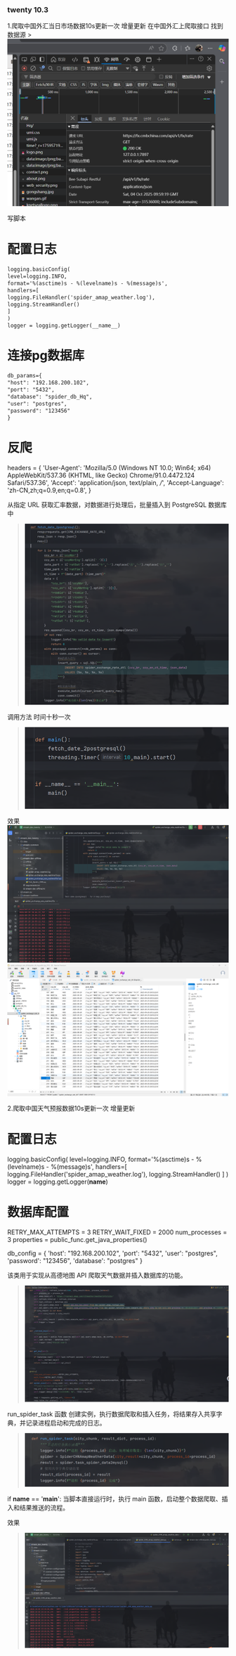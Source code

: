 ### twenty 10.3
1.爬取中国外汇当日市场数据10s更新一次 增量更新
    在中国外汇上爬取接口 找到数据源
    >![img_3.png](img_3.png)

写脚本
# 配置日志
    logging.basicConfig(
    level=logging.INFO,
    format='%(asctime)s - %(levelname)s - %(message)s',
    handlers=[
    logging.FileHandler('spider_amap_weather.log'),
    logging.StreamHandler()
    ]
    )
    logger = logging.getLogger(__name__)

# 连接pg数据库
    db_params={
    "host": "192.168.200.102",
    "port": "5432",
    "database": "spider_db_Hq",
    "user": "postgres",
    "password": "123456"
    }


# 反爬
headers = {
'User-Agent': 'Mozilla/5.0 (Windows NT 10.0; Win64; x64) AppleWebKit/537.36 (KHTML, like Gecko) Chrome/91.0.4472.124 Safari/537.36',
'Accept': 'application/json, text/plain, */*',
'Accept-Language': 'zh-CN,zh;q=0.9,en;q=0.8',
}

从指定 URL 获取汇率数据，对数据进行处理后，批量插入到 PostgreSQL 数据库中
>![img_4.png](img_4.png)

调用方法 时间十秒一次
>![img_5.png](img_5.png)

效果
![img_6.png](img_6.png)
![img_7.png](img_7.png)


2.爬取中国天气预报数据10s更新一次 增量更新
# 配置日志
logging.basicConfig(
level=logging.INFO,
format='%(asctime)s - %(levelname)s - %(message)s',
handlers=[
logging.FileHandler('spider_amap_weather.log'),
logging.StreamHandler()
]
)
logger = logging.getLogger(__name__)


# 数据库配置
RETRY_MAX_ATTEMPTS = 3
RETRY_WAIT_FIXED = 2000
num_processes = 3
properties = public_func.get_java_properties()

db_config = {
'host': "192.168.200.102",
'port': "5432",
'user': "postgres",
'password': "123456",
'database': "postgres"
}

该类用于实现从高德地图 API 爬取天气数据并插入数据库的功能。
>![img_8.png](img_8.png)


run_spider_task 函数
创建实例，执行数据爬取和插入任务，将结果存入共享字典，并记录进程启动和完成的日志。
>![img_9.png](img_9.png)

if __name__ == '__main__':
当脚本直接运行时，执行 main 函数，启动整个数据爬取、插入和结果推送的流程。

效果
>![img_10.png](img_10.png)



